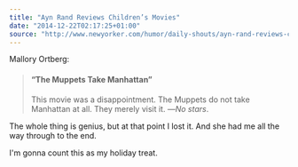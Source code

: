 ```yaml
---
title: "Ayn Rand Reviews Children’s Movies"
date: "2014-12-22T02:17:25+01:00"
source: "http://www.newyorker.com/humor/daily-shouts/ayn-rand-reviews-childrens-movies"
---
```


Mallory Ortberg:

> #### “The Muppets Take Manhattan”
>
> This movie was a disappointment. The Muppets do not take Manhattan at all. They merely visit it. —*No stars*.

The whole thing is genius, but at that point I lost it. And she had me all the way through to the end.

I'm gonna count this as my holiday treat.
